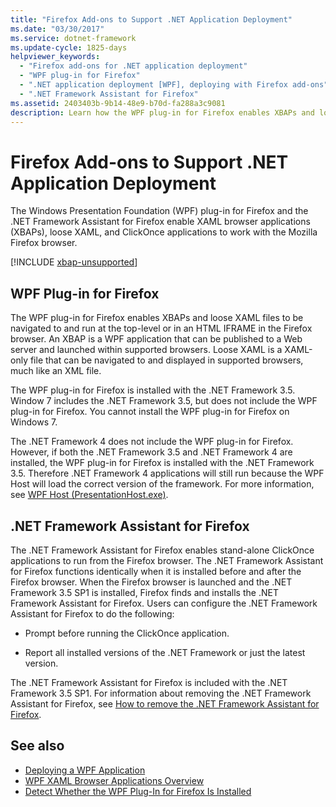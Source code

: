 ```yaml
---
title: "Firefox Add-ons to Support .NET Application Deployment"
ms.date: "03/30/2017"
ms.service: dotnet-framework
ms.update-cycle: 1825-days
helpviewer_keywords:
  - "Firefox add-ons for .NET application deployment"
  - "WPF plug-in for Firefox"
  - ".NET application deployment [WPF], deploying with Firefox add-ons"
  - ".NET Framework Assistant for Firefox"
ms.assetid: 2403403b-9b14-48e9-b70d-fa288a3c9081
description: Learn how the WPF plug-in for Firefox enables XBAPs and loose XAML files to be navigated to and run at the top-level or in an HTML IFRAME.
---
```

# Firefox Add-ons to Support .NET Application Deployment

The Windows Presentation Foundation (WPF) plug-in for Firefox and the .NET Framework Assistant for Firefox enable XAML browser applications (XBAPs), loose XAML, and ClickOnce applications to work with the Mozilla Firefox browser.

[!INCLUDE [xbap-unsupported](~/wpf/includes/xbap-unsupported.md)]

## WPF Plug-in for Firefox

The WPF plug-in for Firefox enables XBAPs and loose XAML files to be navigated to and run at the top-level or in an HTML IFRAME in the Firefox browser. An XBAP is a WPF application that can be published to a Web server and launched within supported browsers. Loose XAML is a XAML-only file that can be navigated to and displayed in supported browsers, much like an XML file.

The WPF plug-in for Firefox is installed with the .NET Framework 3.5. Window 7 includes the .NET Framework 3.5, but does not include the WPF plug-in for Firefox. You cannot install the WPF plug-in for Firefox on Windows 7.

The .NET Framework 4 does not include the WPF plug-in for Firefox. However, if both the .NET Framework 3.5 and .NET Framework 4 are installed, the WPF plug-in for Firefox is installed with the .NET Framework 3.5. Therefore .NET Framework 4 applications will still run because the WPF Host will load the correct version of the framework. For more information, see [WPF Host (PresentationHost.exe)](wpf-host-presentationhost-exe.md).

## .NET Framework Assistant for Firefox

The .NET Framework Assistant for Firefox enables stand-alone ClickOnce applications to run from the Firefox browser. The .NET Framework Assistant for Firefox functions identically when it is installed before and after the Firefox browser. When the Firefox browser is launched and the .NET Framework 3.5 SP1 is installed, Firefox finds and installs the .NET Framework Assistant for Firefox. Users can configure the .NET Framework Assistant for Firefox to do the following:

- Prompt before running the ClickOnce application.

- Report all installed versions of the .NET Framework or just the latest version.

The .NET Framework Assistant for Firefox is included with the .NET Framework 3.5 SP1. For information about removing the .NET Framework Assistant for Firefox, see [How to remove the .NET Framework Assistant for Firefox](https://support.microsoft.com/help/963707/how-to-remove-the-net-framework-assistant-for-firefox).

## See also

- [Deploying a WPF Application](deploying-a-wpf-application-wpf.md)
- [WPF XAML Browser Applications Overview](wpf-xaml-browser-applications-overview.md)
- [Detect Whether the WPF Plug-In for Firefox Is Installed](how-to-detect-whether-the-wpf-plug-in-for-firefox-is-installed.md)
